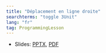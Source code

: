 ```yaml
---
title: "Déplacement en ligne droite"
searchterms: "toggle 3Unit"
lang: "fr"
tag: ProgrammingLesson
---
```

 <ul>
 <li class="ng-binding">Slides:
 <a href="ProgrammingLessons/FLL-RD-11-U3-Déplacement-en-ligne-droite.pptx">PPTX</a>,
 <a href="ProgrammingLessons/FLL-RD-11-U3-Déplacement-en-ligne-droite.pdf">PDF</a>
 </li>
 </ul>
